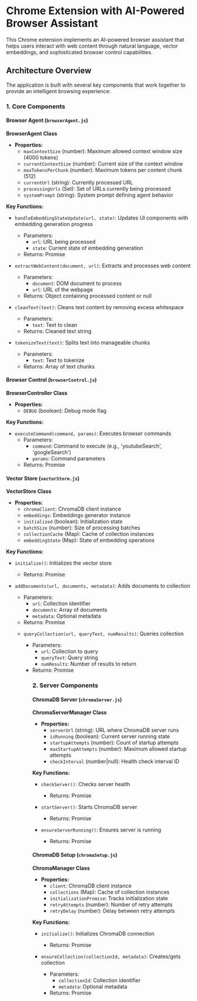 # Chrome Extension with AI-Powered Browser Assistant

This Chrome extension implements an AI-powered browser assistant that helps users interact with web content through natural language, vector embeddings, and sophisticated browser control capabilities.

## Architecture Overview

The application is built with several key components that work together to provide an intelligent browsing experience:

### 1. Core Components

#### Browser Agent (`browserAgent.js`)

**BrowserAgent Class**
- **Properties:**
  - `maxContextSize` (number): Maximum allowed context window size (4000 tokens)
  - `currentContextSize` (number): Current size of the context window
  - `maxTokensPerChunk` (number): Maximum tokens per content chunk (512)
  - `currentUrl` (string): Currently processed URL
  - `processingUrls` (Set): Set of URLs currently being processed
  - `systemPrompt` (string): System prompt defining agent behavior

**Key Functions:**
- `handleEmbeddingStateUpdate(url, state)`: Updates UI components with embedding generation progress
  - Parameters:
    - `url`: URL being processed
    - `state`: Current state of embedding generation
  - Returns: Promise<void>

- `extractWebContent(document, url)`: Extracts and processes web content
  - Parameters:
    - `document`: DOM document to process
    - `url`: URL of the webpage
  - Returns: Object containing processed content or null

- `cleanText(text)`: Cleans text content by removing excess whitespace
  - Parameters:
    - `text`: Text to clean
  - Returns: Cleaned text string

- `tokenizeText(text)`: Splits text into manageable chunks
  - Parameters:
    - `text`: Text to tokenize
  - Returns: Array of text chunks

#### Browser Control (`browserControl.js`)

**BrowserController Class**
- **Properties:**
  - `DEBUG` (boolean): Debug mode flag

**Key Functions:**
- `executeCommand(command, params)`: Executes browser commands
  - Parameters:
    - `command`: Command to execute (e.g., 'youtubeSearch', 'googleSearch')
    - `params`: Command parameters
  - Returns: Promise<boolean>

#### Vector Store (`vectorStore.js`)

**VectorStore Class**
- **Properties:**
  - `chromaClient`: ChromaDB client instance
  - `embeddings`: Embeddings generator instance
  - `initialized` (boolean): Initialization state
  - `batchSize` (number): Size of processing batches
  - `collectionCache` (Map): Cache of collection instances
  - `embeddingState` (Map): State of embedding operations

**Key Functions:**
- `initialize()`: Initializes the vector store
  - Returns: Promise<void>

- `addDocuments(url, documents, metadata)`: Adds documents to collection
  - Parameters:
    - `url`: Collection identifier
    - `documents`: Array of documents
    - `metadata`: Optional metadata
  - Returns: Promise<Object>

- `queryCollection(url, queryText, numResults)`: Queries collection
  - Parameters:
    - `url`: Collection to query
    - `queryText`: Query string
    - `numResults`: Number of results to return
  - Returns: Promise<Object>

### 2. Server Components

#### ChromaDB Server (`chromaServer.js`)

**ChromaServerManager Class**
- **Properties:**
  - `serverUrl` (string): URL where ChromaDB server runs
  - `isRunning` (boolean): Current server running state
  - `startupAttempts` (number): Count of startup attempts
  - `maxStartupAttempts` (number): Maximum allowed startup attempts
  - `checkInterval` (number|null): Health check interval ID

**Key Functions:**
- `checkServer()`: Checks server health
  - Returns: Promise<boolean>

- `startServer()`: Starts ChromaDB server
  - Returns: Promise<boolean>

- `ensureServerRunning()`: Ensures server is running
  - Returns: Promise<boolean>

#### ChromaDB Setup (`chromaSetup.js`)

**ChromaManager Class**
- **Properties:**
  - `client`: ChromaDB client instance
  - `collections` (Map): Cache of collection instances
  - `initializationPromise`: Tracks initialization state
  - `retryAttempts` (number): Number of retry attempts
  - `retryDelay` (number): Delay between retry attempts

**Key Functions:**
- `initialize()`: Initializes ChromaDB connection
  - Returns: Promise<boolean>

- `ensureCollection(collectionId, metadata)`: Creates/gets collection
  - Parameters:
    - `collectionId`: Collection identifier
    - `metadata`: Optional metadata
  - Returns: Promise<Object>

### 3. Content Processing

#### Content Script (`content-script.js`)

**Global State:**
- `pageLinks` (Array): Stores page link information
- `isProcessingEmbeddings` (boolean): Processing state flag
- `lastProcessedUrl` (string|null): Last processed URL

**Key Functions:**
- `processPageContent()`: Processes webpage content
  - Returns: string (processed content)

- `clickLink(linkId)`: Handles link clicking
  - Parameters:
    - `linkId`: ID of link to click
  - Returns: Object (click result)

- `scrollToContent(position)`: Handles content scrolling
  - Parameters:
    - `position`: Position to scroll to
  - Returns: boolean

#### Service Worker (`service-worker.js`)

**Key Functions:**
- `cleanText(text)`: Normalizes text content
  - Parameters:
    - `text`: Text to clean
  - Returns: string

- `tokenizeText(text, maxTokensPerChunk)`: Splits text into chunks
  - Parameters:
    - `text`: Text to tokenize
    - `maxTokensPerChunk`: Maximum tokens per chunk
  - Returns: Array<string>

- `withCollectionLock(url, operation)`: Ensures atomic operations
  - Parameters:
    - `url`: Operation identifier
    - `operation`: Function to execute
  - Returns: Promise<any>

### 4. User Interface Components

#### Speech Handler (`speechHandler.js`)

**Global State:**
- `recognition`: Speech recognition instance
- `isListening` (boolean): Listening state
- `permissionGranted` (boolean): Permission state
- `silenceTimer`: Silence detection timer
- `isSpeaking` (boolean): Speaking state
- `conversationMode` (boolean): Conversation mode state

**Key Functions:**
- `toggleSpeechRecognition()`: Toggles speech recognition
  - Returns: Promise<void>

- `speak(text)`: Converts text to speech
  - Parameters:
    - `text`: Text to speak
  - Returns: void

#### Permission Management (`injectPermissionIframe.js`)

**Key Functions:**
- `injectMicrophonePermissionIframe()`: Injects permission iframe
  - Returns: void

### 5. Communication Layer

#### OpenAI/LMStudio Integration (`sendToOpenAI.js`)

**Key Functions:**
- `queryLMStudio(messages, temperature)`: Queries LMStudio API
  - Parameters:
    - `messages`: Conversation messages
    - `temperature`: Generation temperature
  - Returns: Promise<string>

- `parseAndExecuteCommands(text)`: Processes commands
  - Parameters:
    - `text`: Text to parse
  - Returns: Promise<string>

#### LMStudio Embeddings (`lmstudio.js`)

**LMStudioEmbeddings Class**
- **Properties:**
  - `model` (string): Model identifier
  - `baseUrl` (string): API endpoint
  - `maxRetries` (number): Maximum retry attempts
  - `retryDelay` (number): Delay between retries
  - `maxTokensPerRequest` (number): Token limit
  - `embeddingDimension` (number): Embedding size

**Key Functions:**
- `embedQuery(text)`: Generates query embedding
  - Parameters:
    - `text`: Query text
  - Returns: Promise<number[]>

- `embedDocuments(texts)`: Generates document embeddings
  - Parameters:
    - `texts`: Array of texts
  - Returns: Promise<number[][]>

#### ChromaDB Client (`chromadb/index.js`)

**ChromaClient Class**
- **Properties:**
  - `endpoint` (string): Server endpoint
  - `collections` (Map): Collection cache
  - `debug` (boolean): Debug mode flag
  - `initLocks` (Map): Initialization locks

**Key Functions:**
- `heartbeat()`: Checks server health
  - Returns: Promise<Object>

- `createCollection(params)`: Creates new collection
  - Parameters:
    - `name`: Collection name
    - `metadata`: Optional metadata
  - Returns: Promise<Object>

- `query(params)`: Queries collection
  - Parameters:
    - `queryEmbeddings`: Query vectors
    - `nResults`: Number of results
    - `where`: Query filters
    - `include`: Result fields
  - Returns: Promise<Object>

## Error Handling

The application implements comprehensive error handling through:

1. **Retry Mechanisms**
   - Automatic retry for failed operations with exponential backoff
   - Maximum retry limits with configurable attempts
   - State recovery after failures

2. **Validation**
   - Input data validation for all operations
   - Embedding format verification
   - API response checking and error recovery

3. **State Management**
   - Collection state tracking and recovery
   - Connection management and reestablishment
   - Cache invalidation and rebuilding

## Performance Optimization

1. **Batch Processing**
   - Document chunking for optimal processing
   - Batched embedding generation
   - Efficient ChromaDB operations

2. **Caching**
   - Collection and embedding state caching
   - Result caching for improved performance
   - Efficient memory management

3. **Resource Management**
   - Automatic cleanup of old collections
   - Memory optimization strategies
   - Connection pooling and reuse

## Security Considerations

1. **Permission Management**
   - Secure microphone access handling
   - Iframe-based permission requests
   - State persistence and validation

2. **Data Validation**
   - Input sanitization and validation
   - Embedding format verification
   - API response validation

3. **Error Prevention**
   - Comprehensive error checking
   - Secure state management
   - Protected communication channels

## Dependencies

- ChromaDB: Vector database for embedding storage
- LMStudio: Embedding generation and LLM integration
- Chrome Extension APIs: Browser integration
- Web Speech API: Voice interaction capabilities

## Future Improvements

1. **Enhanced Language Models**
   - Multiple LLM provider support
   - Improved context handling
   - Advanced conversation management

2. **Advanced Browser Control**
   - Sophisticated navigation patterns
   - Enhanced interaction capabilities
   - Improved command processing

3. **Optimized Storage**
   - Embedding compression techniques
   - Advanced cache management
   - Enhanced collection handling

4. **Extended Features**
   - Multi-language support
   - Advanced voice interaction
   - Improved semantic search capabilities
